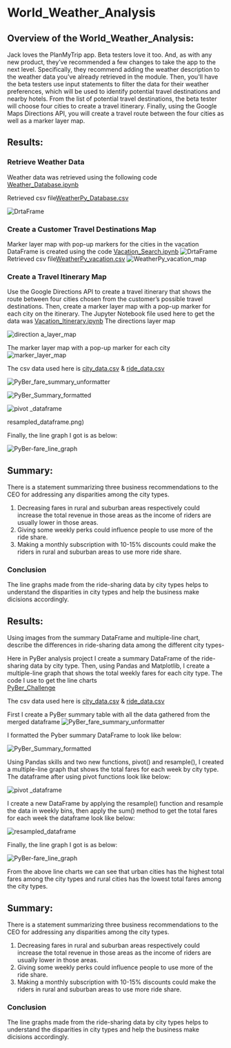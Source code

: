# World_Weather_Analysis

## Overview of the World_Weather_Analysis: 
Jack loves the PlanMyTrip app. Beta testers love it too. And, as with any new product, they’ve recommended a few changes to take the app to the next level. Specifically, they recommend adding the weather description to the weather data you’ve already retrieved in the module. Then, you'll have the beta testers use input statements to filter the data for their weather preferences, which will be used to identify potential travel destinations and nearby hotels. From the list of potential travel destinations, the beta tester will choose four cities to create a travel itinerary. Finally, using the Google Maps Directions API, you will create a travel route between the four cities as well as a marker layer map.



## Results: 
### Retrieve Weather Data
Weather data was retrieved using the following code
[Weather_Database.ipynb](https://github.com/NishatSultana3538/World_Weather_Analysis/blob/main/Weather_Database/Weather_Database.ipynb)

Retrieved csv file[WeatherPy_Database.csv](https://github.com/NishatSultana3538/World_Weather_Analysis/blob/main/Weather_Database/WeatherPy_Database.csv)

![DrtaFrame](https://github.com/NishatSultana3538/World_Weather_Analysis/blob/main/Weather_Database/city_df%20DataFrame.png)

### Create a Customer Travel Destinations Map
Marker layer map with pop-up markers for the cities in the vacation DataFrame is created using the code
[Vacation_Search.ipynb](https://github.com/NishatSultana3538/World_Weather_Analysis/blob/main/Vaccation_Search/Vacation_Search.ipynb)
![DrtaFrame](https://github.com/NishatSultana3538/World_Weather_Analysis/blob/main/Vaccation_Search/hotel_df%20DataFrame.png)
Retrieved csv file[WeatherPy_vacation.csv](https://github.com/NishatSultana3538/World_Weather_Analysis/blob/main/Vaccation_Search/WeatherPy_Vacation.csv)
![WeatherPy_vacation_map](https://github.com/NishatSultana3538/World_Weather_Analysis/blob/main/Vaccation_Search/WeatherPy_vacation_map.png)


### Create a Travel Itinerary Map
Use the Google Directions API to create a travel itinerary that shows the route between four cities chosen from the customer’s possible travel destinations. Then, create a marker layer map with a pop-up marker for each city on the itinerary. The Jupyter Notebook file used here to get the data was
[Vacation_Itinerary.ipynb](https://github.com/NishatSultana3538/World_Weather_Analysis/blob/main/Vacation_Itinerary/Vacation_Itinerary.ipynb)
 The directions layer map

 ![direction a_layer_map](https://github.com/NishatSultana3538/World_Weather_Analysis/blob/main/Vacation_Itinerary/WeatherPy_travel_map.png)

 The marker layer map with a pop-up marker for each city 
 ![marker_layer_map](https://github.com/NishatSultana3538/World_Weather_Analysis/blob/main/Vacation_Itinerary/WeatherPy_travel_map_markers.png)


[]()

 
The csv data used here is [city_data.csv](https://github.com/NishatSultana3538/PyBer_Analysis/blob/main/Resources/city_data.csv)
 & 
[ride_data.csv](https://github.com/NishatSultana3538/PyBer_Analysis/blob/main/Resources/ride_data.csv)


![PyBer_fare_summary_unformatter](https://github.com/NishatSultana3538/PyBer_Analysis/blob/main/analysis/PyBer_unformatted.png)



![PyBer_Summary_formatted](https://github.com/NishatSultana3538/PyBer_Analysis/blob/main/analysis/PyBer_Summary_formatted.png)


![pivot _dataframe](https://github.com/NishatSultana3538/PyBer_Analysis/blob/main/analysis/dataframe_pivot.png)

resampled_dataframe.png)

Finally, the line graph I got is as below:

![PyBer-fare_line_graph](https://github.com/NishatSultana3538/PyBer_Analysis/blob/main/analysis/PyBer_fare_summary.png)





## Summary: 

There is a statement summarizing three business recommendations to the CEO for addressing any disparities among the city types.

1. Decreasing fares in rural and suburban areas respectively could increase the total revenue in those areas as the income of riders are usually lower in those areas.
2. Giving some  weekly perks could influence people to use more of the ride share.
3. Making a monthly subscription with 10-15% discounts could make the riders in rural and suburban areas to use more ride share.

### Conclusion 
The line graphs made from the ride-sharing data by city types helps to understand the disparities in city types and help the business make dicisions accordingly.









## Results: 
Using images from the summary DataFrame and multiple-line chart, describe the differences in ride-sharing data among the different city types-


Here in PyBer analysis project I create a summary DataFrame of the ride-sharing data by city type. Then, using Pandas and Matplotlib, I create a multiple-line graph that shows the total weekly fares for each city type. The code I use to get the line charts  
[PyBer_Challenge](https://github.com/NishatSultana3538/PyBer_Analysis/blob/main/PyBer_Challenge.ipynb)

 
The csv data used here is [city_data.csv](https://github.com/NishatSultana3538/PyBer_Analysis/blob/main/Resources/city_data.csv)
 & 
[ride_data.csv](https://github.com/NishatSultana3538/PyBer_Analysis/blob/main/Resources/ride_data.csv)

First I create a PyBer summary table with all the data gathered from the merged dataframe
![PyBer_fare_summary_unformatter](https://github.com/NishatSultana3538/PyBer_Analysis/blob/main/analysis/PyBer_unformatted.png)

I formatted the Pyber summary DataFrame to look like below: 

![PyBer_Summary_formatted](https://github.com/NishatSultana3538/PyBer_Analysis/blob/main/analysis/PyBer_Summary_formatted.png)

Using Pandas skills and two new functions, pivot() and resample(), I created a multiple-line graph that shows the total fares for each week by city type.
The dataframe after using pivot functions look like below:

![pivot _dataframe](https://github.com/NishatSultana3538/PyBer_Analysis/blob/main/analysis/dataframe_pivot.png)

I create a new DataFrame by applying the resample() function and resample the data in weekly bins, then apply the sum() method to get the total fares for each week the dataframe look like below:

![resampled_dataframe](https://github.com/NishatSultana3538/PyBer_Analysis/blob/main/analysis/resampled_dataframe.png)

Finally, the line graph I got is as below:

![PyBer-fare_line_graph](https://github.com/NishatSultana3538/PyBer_Analysis/blob/main/analysis/PyBer_fare_summary.png)


From the above line charts we can see that urban cities has the highest total fares among the city types and rural cities has the lowest total fares among the city types.


## Summary: 

There is a statement summarizing three business recommendations to the CEO for addressing any disparities among the city types.

1. Decreasing fares in rural and suburban areas respectively could increase the total revenue in those areas as the income of riders are usually lower in those areas.
2. Giving some  weekly perks could influence people to use more of the ride share.
3. Making a monthly subscription with 10-15% discounts could make the riders in rural and suburban areas to use more ride share.

### Conclusion 
The line graphs made from the ride-sharing data by city types helps to understand the disparities in city types and help the business make dicisions accordingly.







